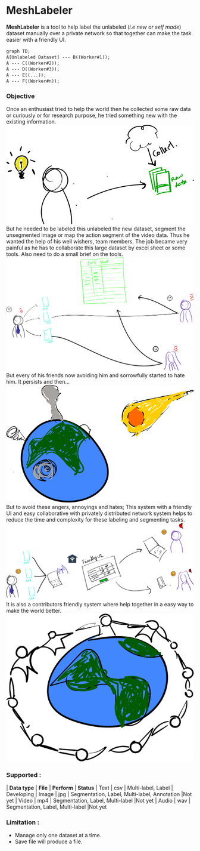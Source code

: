 # MeshLabeler
**MeshLabeler** is a tool to help label the unlabeled (*i.e new or self made*) dataset manually over a private network so that together can make the task easier with a friendly UI.


```mermaid
graph TD;
A[Unlabeled Dataset] --- B((Worker#1));
A --- C((Worker#2));
A --- D((Worker#3));
A --- E((...));
A --- F((Worker#n));
```

### Objective
Once an enthusiast tried to help the world then he collected some raw data or curiously or for research purpose, he tried something new with the existing information.
![ Once an enthusiast tried to help the world ](https://raw.githubusercontent.com/MeshLabeler/meshlabeler.github.io/main/img/pre.png)
But he needed to be labeled this unlabeled the new dataset, segment the unsegmented image or map the action segment of the video data. Thus he wanted the help of his well wishers, team members. The job became very painful as he has to collaborate this large dataset by excel sheet or some tools. Also need to do a small brief on the tools.  
![enter image description here](https://raw.githubusercontent.com/MeshLabeler/meshlabeler.github.io/main/img/traditional.png)
But every of his friends now avoiding him and sorrowfully started to hate him. It persists and then...
![enter image description here](https://raw.githubusercontent.com/MeshLabeler/meshlabeler.github.io/main/img/world_destroyed.png)
But to avoid these angers, annoyings and hates; This system with a friendly UI and easy collaborative with privately distributed network system helps to reduce the time and complexity for these labeling and segmenting tasks. 
![enter image description here](https://raw.githubusercontent.com/MeshLabeler/meshlabeler.github.io/main/img/soln.png)
It is also a contributors friendly system where help together in a easy way to make the world better. 
![enter image description here](https://raw.githubusercontent.com/MeshLabeler/meshlabeler.github.io/main/img/better_world.png)

### Supported :

| **Data type** | **File** | **Perform** | **Status**
| Text | csv | Multi-label, Label | Developing
| Image | jpg | Segmentation, Label, Multi-label, Annotation |Not yet
| Video | mp4 | Segmentation, Label, Multi-label |Not yet
| Audio | wav | Segmentation, Label, Multi-label |Not yet

### **Limitation :**

 - Manage only one dataset at a time.
 - Save file will produce a file.
